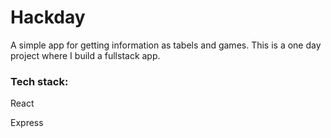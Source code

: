 # Hackday

A simple app for getting information as tabels and games. This is a one day project where I build a fullstack app. 

### Tech stack:
React

Express
